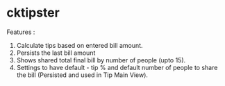 cktipster
=========
Features : 

1. Calculate tips based on entered bill amount.
2. Persists the last bill amount
3. Shows shared total final bill by number of people (upto 15).
3. Settings to have default - tip % and default number of people to share the bill (Persisted and used in Tip Main View).


